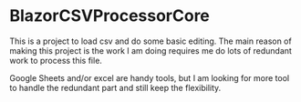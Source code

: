 # BlazorCSVProcessorCore
This is a project to load csv and do some basic editing. 
The main reason of making this project is the work I am doing requires me do lots of redundant work to process this file.

Google Sheets and/or excel are handy tools, but I am looking for more tool to handle the redundant part and still keep the flexibility. 
